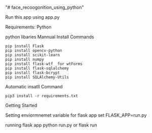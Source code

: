 "# face_recoogonition_using_python" 


Run this app using app.py


Requirements:
Python

python libaries 
Mannual Install Commands

    pip install Flask
    pip install opencv-python
    pip install scikit-learn
    pip install numpy
    pip install flask-wtf  for wtForms
    pip install flask-sqlalchemy
    pip install flask-bcrypt
    pip install SQLAlchemy-Utils

Automatic insatll Command
    
    pip3 install -r requirements.txt



Getting Started


Setting enviormnemet variable for flask app
set FLASK_APP=run.py

running flask app
python run.py
or 
flask run

